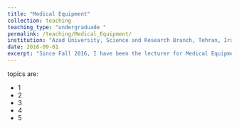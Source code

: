 ```yaml
---
title: "Medical Equipment"
collection: teaching
teaching_type: "undergraduade "
permalink: /teaching/Medical_Equipment/ 
institution: "Azad University, Science and Research Branch, Tehran, Iran"
date: 2016-09-01
excerpt: "Since Fall 2016, I have been the lecturer for Medical Equipment in the university ."
---
```

topics are:
* 1
* 2
* 3
* 4
* 5

